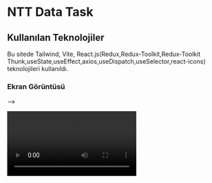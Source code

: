 <h1>NTT Data Task</h1>
 
<h2>Kullanılan Teknolojiler</h2>
  Bu sitede Tailwind, Vite, React.js(Redux,Redux-Toolkit,Redux-Toolkit Thunk,useState,useEffect,axios,useDispatch,useSelector,react-icons) teknolojileri kullanıldı.

<h3>Ekran Görüntüsü</h3> -->

 ![](project.mp4)


